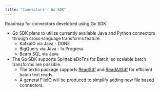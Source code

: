```yaml
---
title: "Connectors - Go SDK"
---
```

<!--
Licensed under the Apache License, Version 2.0 (the "License");
you may not use this file except in compliance with the License.
You may obtain a copy of the License at

http://www.apache.org/licenses/LICENSE-2.0

Unless required by applicable law or agreed to in writing, software
distributed under the License is distributed on an "AS IS" BASIS,
WITHOUT WARRANTIES OR CONDITIONS OF ANY KIND, either express or implied.
See the License for the specific language governing permissions and
limitations under the License.
-->

Roadmap for connectors developed using Go SDK.

* Go SDK plans to utilize currently available Java and Python connectors
through cross-language transforms feature.
  * KafkaIO via Java - DONE
  * BigQuery via Java - In Progress
  * Beam SQL via Java 
* The Go SDK supports SplittableDoFns for Batch, so scalable batch transforms are possible.
    * The textio package supports [ReadSdf](https://pkg.go.dev/github.com/apache/beam/sdks/v2/go/pkg/beam/io/textio#ReadSdf) and [ReadAllSdf](https://pkg.go.dev/github.com/apache/beam/sdks/v2/go/pkg/beam/io/textio#ReadAllSdf) for efficient batch text reads.
    * A general FileIO will be produced to simplify adding new file based connectors.
